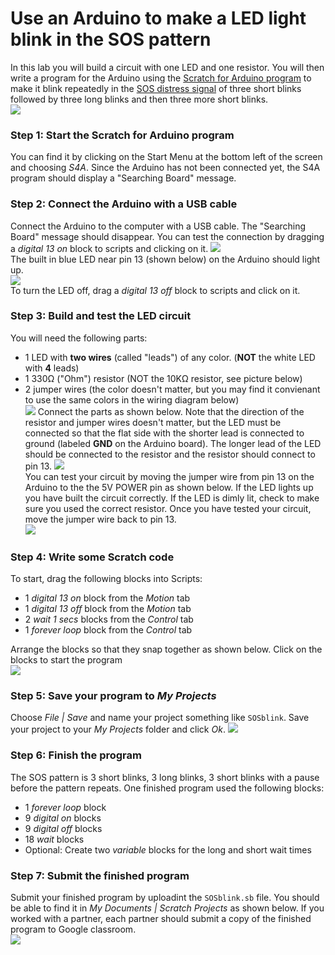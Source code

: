# Use an Arduino to make a LED light blink in the SOS pattern
In this lab you will build a circuit with one LED and one resistor. You will then write a program for the Arduino using the [Scratch for Arduino program](http://s4a.cat/) to make it blink repeatedly in the [SOS distress signal](https://en.wikipedia.org/wiki/SOS) of three short blinks followed by three long blinks and then three more short blinks.   
![](SOSblink.gif)

### Step 1: Start the Scratch for Arduino program
You can find it by clicking on the Start Menu at the bottom left of the screen and choosing *S4A*. Since the Arduino has not been connected yet, the S4A program should display a "Searching Board" message.

### Step 2: Connect the Arduino with a USB cable
Connect the Arduino to the computer with a USB cable. The "Searching Board" message should disappear. You can test the connection by dragging a *digital 13 on* block to scripts and clicking on it.
![](SOSblink1.PNG)   
The built in blue LED near pin 13 (shown below) on the Arduino should light up.    
![](RedBoardLEDpin13.png)   
To turn the LED off, drag a *digital 13 off* block to scripts and click on it. 

### Step 3: Build and test the LED circuit
You will need the following parts:
- 1 LED with **two wires** (called "leads") of any color. (**NOT** the white LED with **4** leads)
- 1 330Ω ("Ohm") resistor (NOT the 10KΩ resistor, see picture below)
- 2 jumper wires (the color doesn't matter, but you may find it convienant to use the same colors in the wiring diagram below)   
![](SOSblink2.png)
Connect the parts as shown below. Note that the direction of the resistor and jumper wires doesn't matter, but the LED must be connected so that the flat side with the shorter lead is connected to ground (labeled **GND** on the Arduino board). The longer lead of the LED should be connected to the resistor and the resistor should connect to pin 13. 
![](SOSblink3.png)   
You can test your circuit by moving the jumper wire from pin 13 on the Arduino to the the 5V POWER pin as shown below. If the LED lights up you have built the circuit correctly. If the LED is dimly lit, check to make sure you used the correct resistor. Once you have tested your circuit, move the jumper wire back to pin 13.   
![](SOSblink4.png)   
### Step 4: Write some Scratch code
To start, drag the following blocks into Scripts:
- 1 *digital 13 on* block from the *Motion* tab
- 1 *digital 13 off* block from the *Motion* tab
- 2 *wait 1 secs* blocks from the *Control* tab
- 1 *forever loop* block from the *Control* tab    

Arrange the blocks so that they snap together as shown below. Click on the blocks to start the program      
![](SOSblink5.png)   
### Step 5: Save your program to *My Projects*
Choose *File | Save* and name your project something like `SOSblink`. Save your project to your *My Projects* folder and click *Ok*.
![](SOSblink6.png)   
### Step 6: Finish the program
The SOS pattern is 3 short blinks, 3 long blinks, 3 short blinks with a pause before the pattern repeats. One finished program used the following blocks:
- 1 *forever loop* block
- 9 *digital on* blocks
- 9 *digital off* blocks
- 18 *wait* blocks
- Optional: Create two *variable* blocks for the long and short wait times

### Step 7: Submit the finished program
Submit your finished program by uploadint the `SOSblink.sb` file. You should be able to find it in *My Documents | Scratch Projects* as shown below. If you worked with a partner, each partner should submit a copy of the finished program to Google classroom.   
![](SOSblink7.png)   

